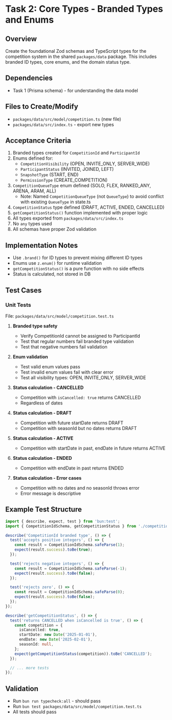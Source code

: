 # Task 2: Core Types - Branded Types and Enums

## Overview

Create the foundational Zod schemas and TypeScript types for the competition system in the shared `packages/data` package. This includes branded ID types, core enums, and the domain status type.

## Dependencies

- Task 1 (Prisma schema) - for understanding the data model

## Files to Create/Modify

- `packages/data/src/model/competition.ts` (new file)
- `packages/data/src/index.ts` - export new types

## Acceptance Criteria

1. Branded types created for `CompetitionId` and `ParticipantId`
2. Enums defined for:
   - `CompetitionVisibility` (OPEN, INVITE_ONLY, SERVER_WIDE)
   - `ParticipantStatus` (INVITED, JOINED, LEFT)
   - `SnapshotType` (START, END)
   - `PermissionType` (CREATE_COMPETITION)
3. `CompetitionQueueType` enum defined (SOLO, FLEX, RANKED_ANY, ARENA, ARAM, ALL)
   - Note: Named `CompetitionQueueType` (not `QueueType`) to avoid conflict with existing `QueueType` in state.ts
4. `CompetitionStatus` type defined (DRAFT, ACTIVE, ENDED, CANCELLED)
5. `getCompetitionStatus()` function implemented with proper logic
6. All types exported from `packages/data/src/index.ts`
7. No `any` types used
8. All schemas have proper Zod validation

## Implementation Notes

- Use `.brand()` for ID types to prevent mixing different ID types
- Enums use `z.enum()` for runtime validation
- `getCompetitionStatus()` is a pure function with no side effects
- Status is calculated, not stored in DB

## Test Cases

### Unit Tests

File: `packages/data/src/model/competition.test.ts`

1. **Branded type safety**
   - Verify CompetitionId cannot be assigned to ParticipantId
   - Test that regular numbers fail branded type validation
   - Test that negative numbers fail validation

2. **Enum validation**
   - Test valid enum values pass
   - Test invalid enum values fail with clear error
   - Test all visibility types: OPEN, INVITE_ONLY, SERVER_WIDE

3. **Status calculation - CANCELLED**
   - Competition with `isCancelled: true` returns CANCELLED
   - Regardless of dates

4. **Status calculation - DRAFT**
   - Competition with future startDate returns DRAFT
   - Competition with seasonId but no dates returns DRAFT

5. **Status calculation - ACTIVE**
   - Competition with startDate in past, endDate in future returns ACTIVE

6. **Status calculation - ENDED**
   - Competition with endDate in past returns ENDED

7. **Status calculation - Error cases**
   - Competition with no dates and no seasonId throws error
   - Error message is descriptive

## Example Test Structure

```typescript
import { describe, expect, test } from 'bun:test';
import { CompetitionIdSchema, getCompetitionStatus } from './competition';

describe('CompetitionId branded type', () => {
  test('accepts positive integers', () => {
    const result = CompetitionIdSchema.safeParse(1);
    expect(result.success).toBe(true);
  });

  test('rejects negative integers', () => {
    const result = CompetitionIdSchema.safeParse(-1);
    expect(result.success).toBe(false);
  });

  test('rejects zero', () => {
    const result = CompetitionIdSchema.safeParse(0);
    expect(result.success).toBe(false);
  });
});

describe('getCompetitionStatus', () => {
  test('returns CANCELLED when isCancelled is true', () => {
    const competition = {
      isCancelled: true,
      startDate: new Date('2025-01-01'),
      endDate: new Date('2025-02-01'),
      seasonId: null,
    };
    expect(getCompetitionStatus(competition)).toBe('CANCELLED');
  });

  // ... more tests
});
```

## Validation

- Run `bun run typecheck:all` - should pass
- Run `bun test packages/data/src/model/competition.test.ts`
- All tests should pass
